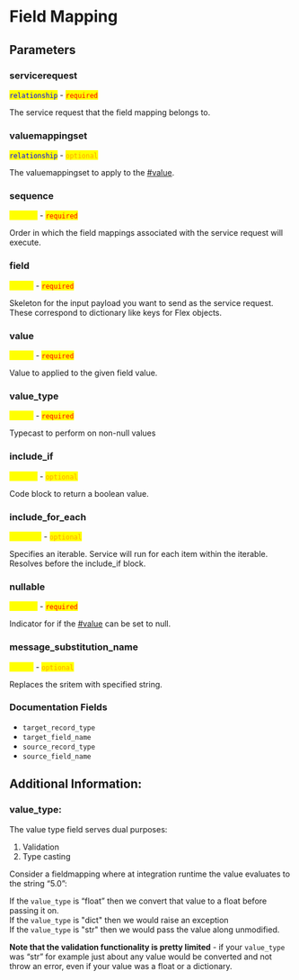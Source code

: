 # Field Mapping

## Parameters

### servicerequest

<mark style="color:blue;">`relationship`</mark> - <mark style="color:red;">`required`</mark>

The service request that the field mapping belongs to.

### valuemappingset

<mark style="color:blue;">`relationship`</mark> - <mark style="color:orange;">`optional`</mark>

The valuemappingset to apply to the [#value](field-mapping.md#value "mention").

### sequence

<mark style="color:yellow;">`integer`</mark> - <mark style="color:red;">`required`</mark>

Order in which the field mappings associated with the service request will execute.

### field

<mark style="color:yellow;">`string`</mark> - <mark style="color:red;">`required`</mark>

Skeleton for the input payload you want to send as the service request. These correspond to dictionary like keys for Flex objects.

### value

<mark style="color:yellow;">`string`</mark> - <mark style="color:red;">`required`</mark>

Value to applied to the given field value.

### value\_type

<mark style="color:yellow;">`string`</mark> - <mark style="color:red;">`required`</mark>

Typecast to perform on non-null values

### include\_if

<mark style="color:yellow;">`boolean`</mark> - <mark style="color:orange;">`optional`</mark>

Code block to return a boolean value.

### include\_for\_each

<mark style="color:yellow;">`iterable`</mark> - <mark style="color:orange;">`optional`</mark>

Specifies an iterable. Service will run for each item within the iterable. Resolves before the include\_if block.

### nullable

<mark style="color:yellow;">`boolean`</mark> - <mark style="color:red;">`required`</mark>

Indicator for if the [#value](field-mapping.md#value "mention") can be set to null.

### message\_substitution\_name

<mark style="color:yellow;">`string`</mark> - <mark style="color:orange;">`optional`</mark>

Replaces the sritem with specified string.

### Documentation Fields

* `target_record_type`
* `target_field_name`
* `source_record_type`
* `source_field_name`

## Additional Information:

### value\_type:

The value type field serves dual purposes:

1. Validation
2. Type casting

Consider a fieldmapping where at integration runtime the value evaluates to the string “5.0”:

If the `value_type` is “float” then we convert that value to a float before passing it on.\
If the `value_type` is "dict" then we would raise an exception\
If the `value_type` is "str" then we would pass the value along unmodified.

**Note that the validation functionality is pretty limited** - if your `value_type` was “str” for example just about any value would be converted and not throw an error, even if your value was a float or a dictionary.
